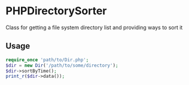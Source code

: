 # PHPDirectorySorter
Class for getting a file system directory list and providing ways to sort it

## Usage

```php
require_once 'path/to/Dir.php';
$dir = new Dir('/path/to/some/directory');
$dir->sortByTime();
print_r($dir->data());
```
